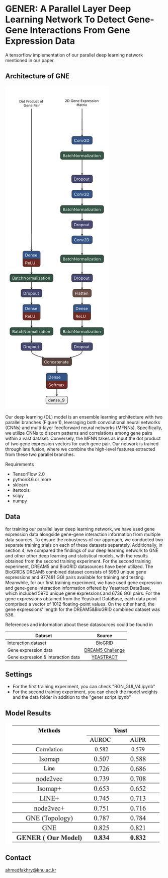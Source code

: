 # GENER: A Parallel Layer Deep Learning Network To Detect Gene-Gene Interactions From Gene Expression Data
A tensorflow implementation of our parallel deep learning network mentioned in our paper.

## Architecture of GNE
![Architecture of GNE](https://github.com/AhmedFakhry47/GENER/blob/main/Plots/gener-model-plot.png)

Our deep learning (DL) model is an ensemble learning architecture with two parallel branches (Figure 1), leveraging both convolutional neural networks (CNNs) and multi-layer feedforward neural networks (MFNNs). Specifically, we utilize CNNs to discern patterns and correlations among gene pairs within a vast dataset. Conversely, the MFNN takes as input the dot product of two gene expression vectors for each gene pair. Our network is trained through late fusion, where we combine the high-level features extracted from these two parallel branches.

Requirements 
* TensorFlow 2.0
* python3.6 or more
* sklearn
* itertools
* scipy
* numpy
  

## Data

for training our parallel layer deep learning network, we have used gene expression data alongside gene-gene interaction information from multiple data sources. To ensure the robustness of our approach, we conducted two separate training trials on each of these datasets separately. Additionally, in section 4, we compared the findings of our deep learning network to GNE and other other deep learning and statistical models, with the results obtained from the second training experiment. For the second training experiment, DREAM5 and BioGRID datasources have been utilized. The BioGRID& DREAM5 combined dataset consists of 5950 unique gene expressions and 977481 GGI pairs available for training and testing. Meanwhile, for our first training experiment, we have used gene expression and gene-gene interaction information offered by Yeastract DataBase, which included 5970 unique gene expressions and 6736 GGI pairs. For the gene expressions obtained from the Yeastract DataBase, each data point comprised a vector of 1012 floating-point values. On the other hand, the gene expressions' length for the DREAM5&BioGRID combined dataset was 536. 

References and information about these datasources could be found in

| Dataset        | Source           | 
| ------------- |:-------------:|
| Interaction dataset  | [BioGRID](http://thebiogrid.org/) | 
| Gene expression data     | [DREAM5 Challenge](http://dreamchallenges.org/project/dream-5-network-inference-challenge/)    |  
| Gene expression & interaction data | [YEASTRACT](http://www.yeastract.com) |  


## Settings

* For the first training experiment, you can check "RGN_GUI_V4.ipynb"
* For the second training experiment, you can check the model weights and the data folder in addition to the "gener script.ipynb"


## Model Results
![GENER Results](https://github.com/AhmedFakhry47/GENER/blob/main/Plots/Model%20Results.png)

## Contact
ahmedfakhry@knu.ac.kr

